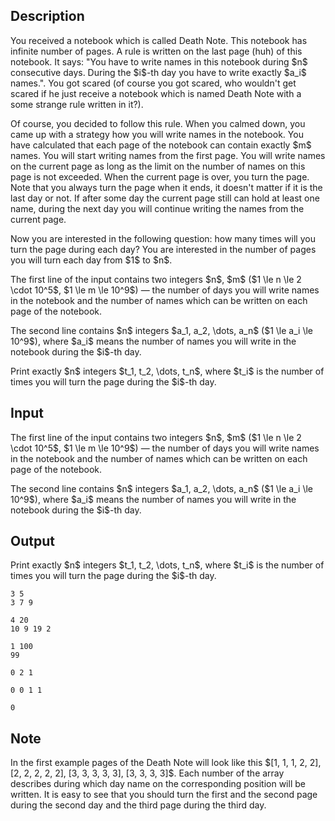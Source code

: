 ## Description

<div><p>You received a notebook which is called <span class="tex-font-style-it">Death Note</span>. This notebook has infinite number of pages. A rule is written on the last page (huh) of this notebook. It says: "You have to write names in this notebook during $n$ consecutive days. During the $i$-th day you have to write exactly $a_i$ names.". You got scared (of course you got scared, who wouldn't get scared if he just receive a notebook which is named <span class="tex-font-style-it">Death Note</span> with a some strange rule written in it?).</p><p>Of course, you decided to follow this rule. When you calmed down, you came up with a strategy how you will write names in the notebook. You have calculated that each page of the notebook can contain exactly $m$ names. You will start writing names from the first page. You will write names on the current page as long as the limit on the number of names on this page is not exceeded. When the current page is over, you turn the page. Note that you <span class="tex-font-style-it">always</span> turn the page when it ends, it doesn't matter if it is the last day or not. If after some day the current page still can hold at least one name, during the next day you will continue writing the names from the current page.</p><p>Now you are interested in the following question: how many times will you turn the page during each day? You are interested in the number of pages you will turn each day from $1$ to $n$.</p></div><div class="input-specification"><p>The first line of the input contains two integers $n$, $m$ ($1 \le n \le 2 \cdot 10^5$, $1 \le m \le 10^9$) — the number of days you will write names in the notebook and the number of names which can be written on each page of the notebook.</p><p>The second line contains $n$ integers $a_1, a_2, \dots, a_n$ ($1 \le a_i \le 10^9$), where $a_i$ means the number of names you will write in the notebook during the $i$-th day.</p></div><div class="output-specification"><p>Print exactly $n$ integers $t_1, t_2, \dots, t_n$, where $t_i$ is the number of times you will turn the page during the $i$-th day.</p></div>

## Input

<p>The first line of the input contains two integers $n$, $m$ ($1 \le n \le 2 \cdot 10^5$, $1 \le m \le 10^9$) — the number of days you will write names in the notebook and the number of names which can be written on each page of the notebook.</p><p>The second line contains $n$ integers $a_1, a_2, \dots, a_n$ ($1 \le a_i \le 10^9$), where $a_i$ means the number of names you will write in the notebook during the $i$-th day.</p>

## Output

<p>Print exactly $n$ integers $t_1, t_2, \dots, t_n$, where $t_i$ is the number of times you will turn the page during the $i$-th day.</p>





```input1
3 5
3 7 9

```




```input2
4 20
10 9 19 2

```




```input3
1 100
99

```




```output1
0 2 1 

```




```output2
0 0 1 1 

```




```output3
0 

```



## Note

<p>In the first example pages of the <span class="tex-font-style-it">Death Note</span> will look like this $[1, 1, 1, 2, 2], [2, 2, 2, 2, 2], [3, 3, 3, 3, 3], [3, 3, 3, 3]$. Each number of the array describes during which day name on the corresponding position will be written. It is easy to see that you should turn the first and the second page during the second day and the third page during the third day.</p>
